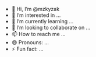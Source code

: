 - 👋 Hi, I’m @mzkyzak
- 👀 I’m interested in ...
- 🌱 I’m currently learning ...
- 💞️ I’m looking to collaborate on ...
- 📫 How to reach me ...
- 😄 Pronouns: ...
- ⚡ Fun fact: ...

<!---
mzkyzak/mzkyzak is a ✨ special ✨ repository because its `README.md` (this file) appears on your GitHub profile.
You can click the Preview link to take a look at your changes.
--->
